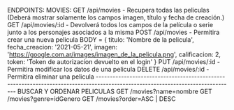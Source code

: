 ENDPOINTS:
    MOVIES:
        GET /api/movies - Recupera todas las peliculas (Deberá mostrar solamente los campos imagen, título y fecha de creación.)
        GET /api/movies/:id - Devolverá todos los campos de la película o serie junto a los personajes asociados a la misma
        POST /api/movies - Permitira crear una nueva pelicula
            BODY = {
                titulo: 'Nombre de la pelicula',
                fecha_creacion: '2021-05-21',
                imagen: 'https://google.com.ar/images/imagen_de_la_pelicula.png',
                calificacion: 2,
                token: 'Token de autorizacion devuelto en el login'
            }
        PUT /api/movies/:id - Permitira modificar los datos de una pelicula
        DELETE /api/movies/:id - Permitira eliminar una pelicula
        -------------------------------------------------------------------------------------------------------------------------------
        BUSCAR Y ORDENAR PELICULAS
        GET /movies?name=nombre
        GET /movies?genre=idGenero
        GET /movies?order=ASC | DESC
        